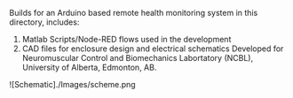 Builds for an Arduino based remote health monitoring system in this directory, includes:
1. Matlab Scripts/Node-RED flows used in the development
2. CAD files for enclosure design and electrical schematics
Developed for Neuromuscular Control and Biomechanics Labortatory (NCBL), University of Alberta, Edmonton, AB.  

![Schematic]./Images/scheme.png
